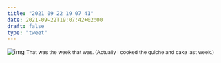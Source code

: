 ```yaml
---
title: "2021 09 22 19 07 41"
date: 2021-09-22T19:07:42+02:00
draft: false
type: "tweet"
---
```

![img](/img/IMG_1714.JPG)
<small>That was the week that was. (Actually I cooked the quiche and cake last week.)</small>
